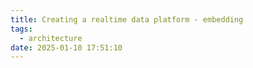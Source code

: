 ```yaml
---
title: Creating a realtime data platform - embedding
tags:
  - architecture
date: 2025-01-10 17:51:10
---
```


In the [previous post](/2025/01/06/Creating-a-realtime-data-platform-visualization/) we looked at how to visualize our data using Superset. In this post we'll look at embedding our dashboards. Embedding allows us to display a dashboard outside of Superset and within a webpage. This lets us blend analytics seamlessly into the user's workflow. We'll tweak a few Superset settings to allow us to embed a dashboard, and then build a Flask application which will render it in a webpage. We'll also look at row-level security which lets us limit a user's access to only those rows that they are allowed access to.  

## Getting started  

Let's say we'd like to create a dashboard that consists of a line chart and a table. The line chart plots the number of orders the user has placed daily. The table shows the cafes where the user frequently orders from. We'll start by writing a query which will enable us to create the line chart. This will be stored as a view so that rendering the data produces realtime results. The query is as follows.  

{% code lang:sql %}
CREATE VIEW hive.views.daily_orders_by_users AS
SELECT user_id,
       CAST(FROM_UNIXTIME(CAST(created_at AS DOUBLE) / 1e3) AS DATE) AS dt,
       COUNT(*) AS count
FROM pinot.default.orders
GROUP BY 1, 2;
{% endcode %}

Next, we'll create the view which will tell us the cafes the user orders from. It is as follows.  

{% code lang:sql %}
CREATE VIEW hive.views.frequent_cafes AS
SELECT o.user_id,
       c.name AS cafe,
       COUNT(*) AS count,
       RANK() OVER(PARTITION BY o.user_id ORDER BY COUNT(*) DESC) AS rank
FROM pinot.default.orders AS o
  INNER JOIN pinot.default.cafe AS c
  ON CAST(o.cafe_id AS VARCHAR) = c.id
GROUP BY 1, 2
ORDER BY 1 ASC, 3 DESC;
{% endcode %}

Once the views have been constructed, we can use them in Superset to build our dashboard. To enable dashboard embedding, we must first update some Superset settings. If you have any Superset containers running from the last post, start by shutting them down. Then, run the following command to remove any Docker images linked to Superset; we'll rebuild it with the new settings.

{% code lang:shell %}
docker images | grep superset | awk '{print $3}' | xargs docker rmi
{% endcode %}

Let's begin editing the settings. Navigate to the `superset` directory within the `superset` repository and open the `config.py` file. This contains the configuration that will be used by the Superset application when it runs. We'll edit this line-by-line and see why these changes are required. First, we'll disable the Talisman library used by Superset. Find the variable `TALISMAN_ENABLED` and update it to the following.

{% code lang:python %}
TALISMAN_ENABLED = False
{% endcode %}

Talisman is a Python library that protects Flask against some of the common web application security issues. Since we'll be running this locally over HTTP, we can disable this to allow the embedded dashboard to render within the webpage. Next, we'll disable CSRF protection. Again, all of these settings are to make things run locally over an HTTP connection. You should let these be for production deployment. Find the variable `WTF_CSRF_ENABLED` and set it to `False`. 

{% code lang:python %}
WTF_CSRF_ENABLED = False
{% endcode %}

Next, enable dashboard embedding. This is disabled by default. Find the `EMBEDDED_SUPERSET` variable and set it to `True`.

{% code lang:python %}
"EMBEDDED_SUPERSET": True
{% endcode %}

Finally, we'll elevate the permissions of the Guest user to enable us to render dashboards in an iframe. Set `GUEST_ROLE_NAME` to `Gamma`.

{% code lang:python %}
GUEST_ROLE_NAME = "Gamma"
{% endcode %}  

Superset has some predefined roles with permissions attached to them. The Gamma role is the one for data consumers and has limited access. Assigning the Gamma role to the guest user lets us embed the dashboard within a web application. As we'll see shortly, we'll generate a guest token which we'll use when embeding a dashboard.  

With these changes made, we can rebuild the Superset images. Run the following command to build them. 

{% code lang:shell %}
TAG=4.1.1 docker compose -f docker-compose-non-dev.yml build
{% endcode %}

This will take a while to build. In the meantime, we'll start writing our Flask application. It'll be a simple application that renders a Jinja template. In that template we'll add the code to display the embedded dashboard. Let's see what the template looks like.  

{% code lang:html %}
<title>Dashboard</title>

<style>
  body, div {
      width: 100vw;
      height: 100vh;
  }
</style>

<div id="chart"></div>

<script src="https://unpkg.com/@superset-ui/embedded-sdk"></script>
<script>
  supersetEmbeddedSdk.embedDashboard({
      id: {% raw %}'{{ chart_id }}'{% endraw %},
      supersetDomain: 'http://192.168.0.103:8088',
      mountPoint: document.getElementById("chart"),
      fetchGuestToken: () => {% raw %}"{{ guest_token  }}"{% endraw %},
      dashboardUiConfig: {
        hideTitle: true
      },
      iframeSandboxExtras: []
  })

  // This is a hack to make the iframe bigger.
  document.getElementById("chart").children[0].width="100%";
  document.getElementById("chart").children[0].height="100%";
</script>
{% endcode %}

Let's unpack what's going on. The embedded dashboard is rendered within an iframe and we need a container element to hold it. This is what the `div` is for; it'll hold the iframe. 

Next, we load the Superset embed SDK from the CDN. This make the `supersetEmbededSdk` variable globally available. We call the `embedDashboard` method on it to embed the dashboard. This method takes an object which contains the information needed for embedding. The first piece of informaton we pass is the `id` of the chart. As we'll see shortly, we get this from the Superset UI. We're using a template variable here and we'll replace it with its actual value when we render the webpage.  

Next, we specify the address of our Superset instance in the `supersetDomain` field. Here I've used the IP address of my local machine to point to the Docker containers running Superset.  

Next, we specify the mount point. The `mountPoint` is the element within the page where the chart will be rendered. We're retrieving the `div` using its ID.   

Next, we specify the `fetchGuestToken` function. This function retrieves the guest token from the backend. Since we're rendering the template from a Flask application, we'll fetch the guest token on the servier side. Therefore, we simply return the guest token from the function. We've used a Jinja variable `guest_token` which we'll replace with its actual value when we render the template.  

Next, we specify some configuration information. In our example, we've hidden the title of the dashboard.  

Finally, we increase the size of the iframe so that it fills the screen.  

Having written the template, we'll move on to writing the Flask web application. It's a single file with one endpoint to render the chart. We'll write functions to see how we can log into Superset using its API and then fetch a guest token. The complete code for the app is given below.  

{% code lang:python %}
from flask import Flask, render_template
import requests

app = Flask(__name__)
chart_id = "2e8635f3-349a-4c91-bb6e-ff4883a543cc"


def get_access_token() -> str:
    json = {"username": "admin", "password": "admin", "provider": "db", "refresh": True}

    response = requests.post(
        "http://192.168.0.103:8088/api/v1/security/login",
        headers={
            "Content-Type": "application/json",
            "Accept": "application/json",
        },
        json=json,
    )

    response.raise_for_status()
    return response.json()["access_token"]


def get_guest_token(user_id: int) -> str:
    access_token = get_access_token()

    response = requests.post(
        "http://192.168.0.103:8088/api/v1/security/guest_token",
        headers={
            "Content-Type": "application/json",
            "Accept": "application/json",
            "Authorization": f"Bearer {access_token}",
        },
        json={
            "resources": [{"id": chart_id, "type": "dashboard"}],
            "rls": [{"clause": f"user_id={user_id}"}],
            "user": {"first_name": "...", "last_name": "...", "username": "..."},
        },
    )

    response.raise_for_status()
    return response.json()["token"]


@app.route("/chart/<int:user_id>")
def chart(user_id: int):
    guest_token = get_guest_token(user_id)
    return render_template("chart.html", guest_token=guest_token, chart_id=chart_id)


if __name__ == "__main__":
    app.run(host="0.0.0.0", port=5555, debug=True)

{% endcode %}

Let's step through the code. The `chart_id` is the unique identifier for the chart we're trying to embed. As we'll see shortly, this comes from the Superset UI.   

Next, we define the `get_access_token` function which retrieves an access token. To get this, we need to log into Superset. We use the default username and password which we POST to the login endpoint and extract the token from the JSON that's returned. This token lets us fetch a guest token which is required for embedding the dashboard.  

Next, we define the `get_guest_token` function which retrieves the guest token. It takes the ID of the user as an argument so that it can apply row-level security to the dataset that powers the dashboard. Row-level security, often abbreviated as RLS, is a mechanism which restricts a user's access to only those rows that they have the permission to access. If we look at the view we've created, it contains the data for all the users. Applying row-level security allows us to display only those rows which pertain to the given user. The `rls` field in the JSON body contains the clause which limits the access of the user. It is applied as a part of the `WHERE` clause and filters the rows in the dataset. The `resources` field contains the ID of the chart that we'd like to embed. The `user` field contains the details of the guest user.  

Next, we define the `chart` function which actually renders the tempalte. The template is rendered by calling the `render_template` function which takes the guest token and chart ID as arguments. This generates the final HTML which is returned to the user. 

We'll run this app in a separate terminal by executing the following command.  

{% code %}
python run_app.py
{% endcode %}

After waiting for a while to let the Superset images build, we can go ahead and bring up its containers.  

{% code %}
TAG=4.1.1 docker compose -f docker-compose-non-dev.yml up -d
{% endcode %}

After opening the Superset UI, we'll begin by creating a dashboard. We'll add a chart to the dasboard which is backed by the `daily_orders_by_users` view which we created earlier. We'll add an area chart where we have date on the x-axis and the count on the y-axis with the ID of the user being the dimension. The screenshot below shows what it looks like.  

{% asset_img screen_1.png %}

The chart looks cluttered because it is displaying the data of every user. When we embed this chart, we'll rely on row-level security to display the chart that only belongs to a particular user. Similarly, we'll add a table backed by the `frequent_cafes` view and display it in the dashboard. Remember that the filtering is applied to the dataset backing the chart. This means that we can create the table and exclude the `user_id` column from display.  

{% asset_img screen_2.png %}

Having added all our charts to the dashboard, we can embed it in the webapp. Begin by saving the dashboard. Then, click on the three dots on the top-right hand and click "Embed dashboard". You should see a dialog box pop up which allows you to list the domains from which the embedded dashboard can be accessed. We'll leave this empty to allow embedding from all domains and click "Enable Embedding". From the next dialog box, we'll copy the ID of the dashboard and then click the X button on the top-right hand to close it.

{% asset_img screen_3.png %}

We'll replace the `chart_id` variable in our web application and then run it. It will start a Flask application that listens on port 5555. We'll navigate to http://localhost:5555/1 which will display the chart and the table for the user with ID 1. The embedded dashboard will apply the row-level security clause for this user ID and only display their data. The dashboard looks as follows.  

{% asset_img screen_5.png %} 

That's it. That's how to embed a Superset dashboard.
